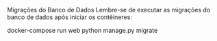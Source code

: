 Migrações do Banco de Dados
Lembre-se de executar as migrações do banco de dados após iniciar os contêineres:

docker-compose run web python manage.py migrate